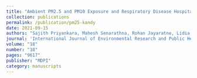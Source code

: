 ```yaml
---
title: "Ambient PM2.5 and PM10 Exposure and Respiratory Disease Hospitalization in Kandy, Sri Lanka"
collection: publications
permalink: /publication/pm25-kandy
date: 2021-09-15
authors: "Sajith Priyankara, Mahesh Senarathna, Rohan Jayaratne, Lidia Morawska, Sachith Abeysundara, Rohan Weerasooriya, Luke D. Knibbs, Shyamali C. Dharmage, Duminda Yasaratne, Gayan Bowatte"
journal: 'International Journal of Environmental Research and Public Health — <a href="https://doi.org/10.3390/ijerph18189617" target="_blank">View Paper</a>'
volume: "18"
number: "18"
pages: "9617"
publisher: "MDPI"
category: manuscripts
---
```

